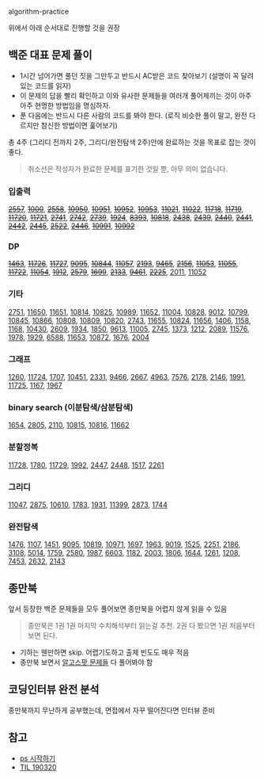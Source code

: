 algorithm-practice

위에서 아래 순서대로 진행할 것을 권장

## 백준 대표 문제 풀이
* 1시간 넘어가면 풀던 짓을 그만두고 반드시 AC받은 코드 찾아보기 (설명이 꼭 달려있는 코드를 읽자)
* 이 문제의 답을 빨리 확인하고 이와 유사한 문제들을 여러개 풀어제끼는 것이 아주아주 현명한 방법임을 명심하자.
* 푼 다음에는 반드시 다른 사람의 코드를 봐야 한다. (로직 비슷한 풀이 말고, 완전 다르지만 참신한 방법이면 훑어보기)

총 4주 (그리디 전까지 2주, 그리디/완전탐색 2주)안에 완료하는 것을 목표로 잡는 것이 좋다.

> 취소선은 작성자가 완료한 문제를 표기한 것일 뿐, 아무 의미 없습니다.


### 입출력
[~~2557~~](https://www.acmicpc.net/problem/2557), [~~1000~~](https://www.acmicpc.net/problem/1000), [~~2558~~](https://www.acmicpc.net/problem/2558), [~~10950~~](https://www.acmicpc.net/problem/10950), [~~10951~~](https://www.acmicpc.net/problem/10951), [~~10952~~](https://www.acmicpc.net/problem/10952), [~~10953~~](https://www.acmicpc.net/problem/10953), [~~11021~~](https://www.acmicpc.net/problem/11021), [~~11022~~](https://www.acmicpc.net/problem/11022), [~~11718~~](https://www.acmicpc.net/problem/11718), [~~11719~~](https://www.acmicpc.net/problem/11719), [~~11720~~](https://www.acmicpc.net/problem/11720), [~~11721~~](https://www.acmicpc.net/problem/11721), [~~2741~~](https://www.acmicpc.net/problem/2741), [~~2742~~](https://www.acmicpc.net/problem/2742), [~~2739~~](https://www.acmicpc.net/problem/2739), [~~1924~~](https://www.acmicpc.net/problem/1924), [~~8393~~](https://www.acmicpc.net/problem/8393), [~~10818~~](https://www.acmicpc.net/problem/10818), [~~2438~~](https://www.acmicpc.net/problem/2438), [~~2439~~](https://www.acmicpc.net/problem/2439), [~~2440~~](https://www.acmicpc.net/problem/2440), [~~2441~~](https://www.acmicpc.net/problem/2441), [~~2442~~](https://www.acmicpc.net/problem/2442), [~~2445~~](https://www.acmicpc.net/problem/2445), [~~2522~~](https://www.acmicpc.net/problem/2522), [~~2446~~](https://www.acmicpc.net/problem/2446), [~~10991~~](https://www.acmicpc.net/problem/10991), [~~10992~~](https://www.acmicpc.net/problem/10992)

### DP
[~~1463~~](https://www.acmicpc.net/problem/1463), [~~11726~~](https://www.acmicpc.net/problem/11726), [~~11727~~](https://www.acmicpc.net/problem/11727), [~~9095~~](https://www.acmicpc.net/problem/9095), [~~10844~~](https://www.acmicpc.net/problem/10844), [~~11057~~](https://www.acmicpc.net/problem/11057), [~~2193~~](https://www.acmicpc.net/problem/2193), [~~9465~~](https://www.acmicpc.net/problem/9465), [~~2156~~](https://www.acmicpc.net/problem/2156), [~~11053~~](https://www.acmicpc.net/problem/11053), [~~11055~~](https://www.acmicpc.net/problem/11055), [~~11722~~](https://www.acmicpc.net/problem/11722), [~~11054~~](https://www.acmicpc.net/problem/11054), [~~1912~~](https://www.acmicpc.net/problem/1912), [~~2579~~](https://www.acmicpc.net/problem/2579), [~~1699~~](https://www.acmicpc.net/problem/1699), [~~2133~~](https://www.acmicpc.net/problem/2133), [~~9461~~](https://www.acmicpc.net/problem/9461), [~~2225~~](https://www.acmicpc.net/problem/2225), [2011](https://www.acmicpc.net/problem/2011), [11052](https://www.acmicpc.net/problem/11052)

### 기타
[2751](https://www.acmicpc.net/problem/2751), [11650](https://www.acmicpc.net/problem/11650), [11651](https://www.acmicpc.net/problem/11651), [10814](https://www.acmicpc.net/problem/10814), [10825](https://www.acmicpc.net/problem/10825), [10989](https://www.acmicpc.net/problem/10989), [11652](https://www.acmicpc.net/problem/11652), [11004](https://www.acmicpc.net/problem/11004), [10828](https://www.acmicpc.net/problem/10828), [9012](https://www.acmicpc.net/problem/9012), [10799](https://www.acmicpc.net/problem/10799), [10845](https://www.acmicpc.net/problem/10845), [10866](https://www.acmicpc.net/problem/10866), [10808](https://www.acmicpc.net/problem/10808), [10809](https://www.acmicpc.net/problem/10809), [10820](https://www.acmicpc.net/problem/10820), [2743](https://www.acmicpc.net/problem/2743), [11655](https://www.acmicpc.net/problem/11655), [10824](https://www.acmicpc.net/problem/10824), [11656](https://www.acmicpc.net/problem/11656), [1406](https://www.acmicpc.net/problem/1406), [1158](https://www.acmicpc.net/problem/1158), [1168](https://www.acmicpc.net/problem/1168), [10430](https://www.acmicpc.net/problem/10430), [2609](https://www.acmicpc.net/problem/2609), [1934](https://www.acmicpc.net/problem/1934), [1850](https://www.acmicpc.net/problem/1850), [9613](https://www.acmicpc.net/problem/9613), [11005](https://www.acmicpc.net/problem/11005), [2745](https://www.acmicpc.net/problem/2745), [1373](https://www.acmicpc.net/problem/1373), [1212](https://www.acmicpc.net/problem/1212), [2089](https://www.acmicpc.net/problem/2089), [11576](https://www.acmicpc.net/problem/11576), [1978](https://www.acmicpc.net/problem/1978), [1929](https://www.acmicpc.net/problem/1929), [6588](https://www.acmicpc.net/problem/6588), [11653](https://www.acmicpc.net/problem/11653), [10872](https://www.acmicpc.net/problem/10872), [1676](https://www.acmicpc.net/problem/1676), [2004](https://www.acmicpc.net/problem/2004)

### 그래프
[1260](https://www.acmicpc.net/problem/1260), [11724](https://www.acmicpc.net/problem/11724), [1707](https://www.acmicpc.net/problem/1707), [10451](https://www.acmicpc.net/problem/10451), [2331](https://www.acmicpc.net/problem/2331), [9466](https://www.acmicpc.net/problem/9466), [2667](https://www.acmicpc.net/problem/2667), [4963](https://www.acmicpc.net/problem/4963), [7576](https://www.acmicpc.net/problem/7576), [2178](https://www.acmicpc.net/problem/2178), [2146](https://www.acmicpc.net/problem/2146), [1991](https://www.acmicpc.net/problem/1991), [11725](https://www.acmicpc.net/problem/11725), [1167](https://www.acmicpc.net/problem/1167), [1967](https://www.acmicpc.net/problem/1967)

### binary search (이분탐색/삼분탐색)
[1654](https://www.acmicpc.net/problem/1654), [2805](https://www.acmicpc.net/problem/2805), [2110](https://www.acmicpc.net/problem/2110), [10815](https://www.acmicpc.net/problem/10815), [10816](https://www.acmicpc.net/problem/10816), [11662](https://www.acmicpc.net/problem/11662)

### 분할정복
[11728](https://www.acmicpc.net/problem/11728), [1780](https://www.acmicpc.net/problem/1780), [11729](https://www.acmicpc.net/problem/11729), [1992](https://www.acmicpc.net/problem/1992), [2447](https://www.acmicpc.net/problem/2447), [2448](https://www.acmicpc.net/problem/2448), [1517](https://www.acmicpc.net/problem/1517), [2261](https://www.acmicpc.net/problem/2261)

### 그리디
[11047](https://www.acmicpc.net/problem/11047), [2875](https://www.acmicpc.net/problem/2875), [10610](https://www.acmicpc.net/problem/10610), [1783](https://www.acmicpc.net/problem/1783), [1931](https://www.acmicpc.net/problem/1931), [11399](https://www.acmicpc.net/problem/11399), [2873](https://www.acmicpc.net/problem/2873), [1744](https://www.acmicpc.net/problem/1744)

### 완전탐색
[1476](https://www.acmicpc.net/problem/1476), [1107](https://www.acmicpc.net/problem/1107), [1451](https://www.acmicpc.net/problem/1451), [9095](https://www.acmicpc.net/problem/9095), [10819](https://www.acmicpc.net/problem/10819), [10971](https://www.acmicpc.net/problem/10971), [1697](https://www.acmicpc.net/problem/1697), [1963](https://www.acmicpc.net/problem/1963), [9019](https://www.acmicpc.net/problem/9019), [1525](https://www.acmicpc.net/problem/1525), [2251](https://www.acmicpc.net/problem/2251), [2186](https://www.acmicpc.net/problem/2186), [3108](https://www.acmicpc.net/problem/3108), [5014](https://www.acmicpc.net/problem/5014), [1759](https://www.acmicpc.net/problem/1759), [2580](https://www.acmicpc.net/problem/2580), [1987](https://www.acmicpc.net/problem/1987), [6603](https://www.acmicpc.net/problem/6603), [1182](https://www.acmicpc.net/problem/1182), [2003](https://www.acmicpc.net/problem/2003), [1806](https://www.acmicpc.net/problem/1806), [1644](https://www.acmicpc.net/problem/1644), [1261](https://www.acmicpc.net/problem/1261), [1208](https://www.acmicpc.net/problem/1208), [7453](https://www.acmicpc.net/problem/7453), [2632](https://www.acmicpc.net/problem/2632), [2143](https://www.acmicpc.net/problem/2143)


## 종만북
앞서 등장한 백준 문제들을 모두 풀어보면 종만북을 어렵지 않게 읽을 수 있음
> 종만북은 1권 1권 마지막 수치해석부터 읽는걸 추천. 2권 다 봤으면 1권 처음부터 보면 된다.

* 기하는 웬만하면 skip. 어렵기도하고 출제 빈도도 매우 적음
* 종만북 보면서 [알고스팟 문제들](http://book.algospot.com/problems.html) 다 풀어봐야 함

## 코딩인터뷰 완전 분석
종만북까지 무난하게 공부했는데, 면접에서 자꾸 떨어진다면 인터뷰 준비

## 참고
* [ps 시작하기](https://plzrun.tistory.com/entry/%EC%95%8C%EA%B3%A0%EB%A6%AC%EC%A6%98-%EB%AC%B8%EC%A0%9C%ED%92%80%EC%9D%B4PS-%EC%8B%9C%EC%9E%91%ED%95%98%EA%B8%B0)
* [TIL 190320](https://cheolhojung.github.io/posts/til/TIL-190320.html)
